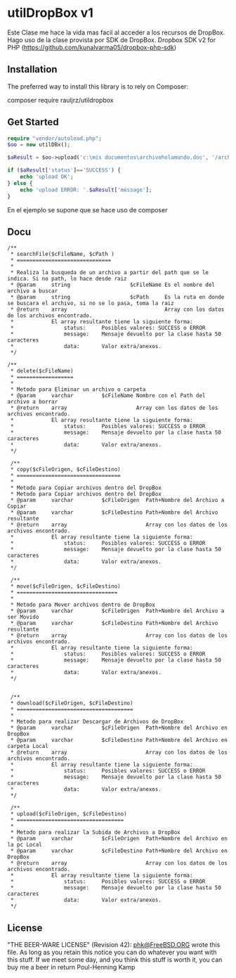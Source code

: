 utilDropBox v1
================
Este Clase me hace la vida mas facil al acceder a los recursos de DropBox.
Hago uso de la clase provista por SDK de DropBox. 
Dropbox SDK v2 for PHP (https://github.com/kunalvarma05/dropbox-php-sdk)


Installation
------------
The preferred way to install this library is to rely on Composer:

composer require rauljrz/utildropbox


Get Started
-----------
``` PHP
require "vendor/autoload.php";
$oo = new utilDBx();

$aResult = $oo->upload('c:\mis documentos\archivoholamundo.doc', '/archivoholamundo.doc');

if ($aResult['status']=='SUCCESS') {
	echo 'upload OK';
} else {
	echo 'upload ERROR: '.$aResult['message'];
}

```
En el ejemplo se supone que se hace uso de composer 


## Docu
    /**
	 * searchFile($cFileName, $cPath )
     * ==============================
     * 
     * Realiza la busqueda de un archivo a partir del path que se le indica. Si no path, lo hace desde raiz
     * @param     string                   $cFileName Es el nombre del archivo a buscar
     * @param     string                   $cPath     Es la ruta en donde se buscara el archivo, si no se lo pasa, toma la raiz
     * @return    array                               Array con los datos de los archivos encontrado.
     *            El array resultante tiene la siguiente forma:
     *                status:     Posibles valores: SUCCESS o ERROR
     *                message:    Mensaje devuelto por la clase hasta 50 caracteres
     *                data:       Valor extra/anexos.
     */

    /**
     * delete($cFileName)
     * ==================
     * 
     * Metodo para Eliminar un archivo o carpeta
     * @param     varchar         $cFileName Nombre con el Path del archivo a borrar
     * @return    array                      Array con los datos de los archivos encontrado.
     *            El array resultante tiene la siguiente forma:
     *                status:     Posibles valores: SUCCESS o ERROR
     *                message:    Mensaje devuelto por la clase hasta 50 caracteres
     *                data:       Valor extra/anexos.
     */
    
     /**
     * copy($cFileOrigen, $cFileDestino)
     * =================================
     * 
     * Metodo para Copiar archivos dentro del DropBox
     * Metodo para Copiar archivos dentro del DropBox
     * @param     varchar         $cFileOrigen  Path+Nombre del Archivo a Copiar
     * @param     varchar         $cFileDestino Path+Nombre del Archivo resultante
     * @return    array                         Array con los datos de los archivos encontrado.
     *            El array resultante tiene la siguiente forma:
     *                status:     Posibles valores: SUCCESS o ERROR
     *                message:    Mensaje devuelto por la clase hasta 50 caracteres
     *                data:       Valor extra/anexos.
     */
    
     /**
     * move($cFileOrigen, $cFileDestino)
     * ================================
     * 
     * Metodo para Mover archivos dentro de DropBox
     * @param     varchar         $cFileOrigen  Path+Nombre del Archivo a ser Movido
     * @param     varchar         $cFileDestino Path+Nombre del Archivo resultante
     * @return    array                         Array con los datos de los archivos encontrado.
     *            El array resultante tiene la siguiente forma:
     *                status:     Posibles valores: SUCCESS o ERROR
     *                message:    Mensaje devuelto por la clase hasta 50 caracteres
     *                data:       Valor extra/anexos.
     */
    

     /**
     * download($cFileOrigen, $cFileDestino)
     * =====================================
     * 
     * Metodo para realizar Descargar de Archivos de DropBox
     * @param     varchar         $cFileOrigen  Path+Nombre del Archivo en DropBox
     * @param     varchar         $cFileDestino Path+Nombre del Archivo en carpeta Local
     * @return    array                         Array con los datos de los archivos encontrado.
     *            El array resultante tiene la siguiente forma:
     *                status:     Posibles valores: SUCCESS o ERROR
     *                message:    Mensaje devuelto por la clase hasta 50 caracteres
     *                data:       Valor extra/anexos.
     */
    
     /**
     * upload($cFileOrigen, $cFileDestino)
     * ==================================
     * 
     * Metodo para realizar la Subida de Archivos a DropBox
     * @param     varchar         $cFileOrigen  Path+Nombre del Archivo en la pc Local
     * @param     varchar         $cFileDestino Path+Nombre del Archivo en DropBox
     * @return    array                         Array con los datos de los archivos encontrado.
     *            El array resultante tiene la siguiente forma:
     *                status:     Posibles valores: SUCCESS o ERROR
     *                message:    Mensaje devuelto por la clase hasta 50 caracteres
     *                data:       Valor extra/anexos.
     */

## License
 
  "THE BEER-WARE LICENSE" (Revision 42):
 <phk@FreeBSD.ORG> wrote this file. As long as you retain this notice you
 can do whatever you want with this stuff. If we meet some day, and you think
 this stuff is worth it, you can buy me a beer in return Poul-Henning Kamp
 
